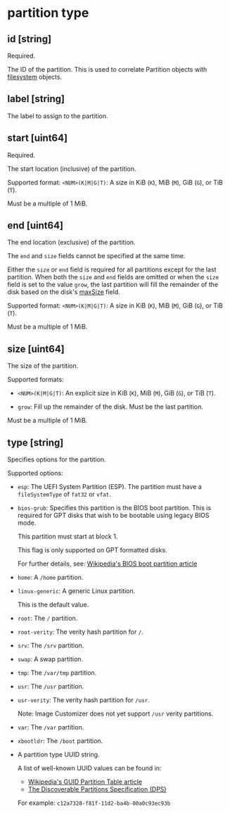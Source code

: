 # partition type

## id [string]

Required.

The ID of the partition.
This is used to correlate Partition objects with [filesystem](./filesystem.md)
objects.

## label [string]

The label to assign to the partition.

## start [uint64]

Required.

The start location (inclusive) of the partition.

Supported format: `<NUM>(K|M|G|T)`: A size in KiB (`K`), MiB (`M`), GiB (`G`), or TiB
(`T`).

Must be a multiple of 1 MiB.

## end [uint64]

The end location (exclusive) of the partition.

The `end` and `size` fields cannot be specified at the same time.

Either the `size` or `end` field is required for all partitions except for the last
partition.
When both the `size` and `end` fields are omitted or when the `size` field is set to the
value `grow`, the last partition will fill the remainder of the disk based on the disk's
[maxSize](./disk.md#maxsize-uint64) field.

Supported format: `<NUM>(K|M|G|T)`: A size in KiB (`K`), MiB (`M`), GiB (`G`), or TiB
(`T`).

Must be a multiple of 1 MiB.

## size [uint64]

The size of the partition.

Supported formats:

- `<NUM>(K|M|G|T)`: An explicit size in KiB (`K`), MiB (`M`), GiB (`G`), or TiB (`T`).

- `grow`: Fill up the remainder of the disk. Must be the last partition.

Must be a multiple of 1 MiB.

## type [string]

Specifies options for the partition.

Supported options:

- `esp`: The UEFI System Partition (ESP).
  The partition must have a `fileSystemType` of `fat32` or `vfat`.

- `bios-grub`: Specifies this partition is the BIOS boot partition.
  This is required for GPT disks that wish to be bootable using legacy BIOS mode.

  This partition must start at block 1.

  This flag is only supported on GPT formatted disks.

  For further details, see: [Wikipedia's BIOS boot partition article](https://en.wikipedia.org/wiki/BIOS_boot_partition)

- `home`: A `/home` partition.

- `linux-generic`: A generic Linux partition.

  This is the default value.

- `root`: The `/` partition.

- `root-verity`: The verity hash partition for `/`.

- `srv`: The `/srv` partition.

- `swap`: A swap partition.

- `tmp`: The `/var/tmp` partition.

- `usr`: The `/usr` partition.

- `usr-verity`: The verity hash partition for `/usr`.

  Note: Image Customizer does not yet support `/usr` verity partitions.

- `var`: The `/var` partition.

- `xbootldr`: The `/boot` partition.

- A partition type UUID string.

  A list of well-known UUID values can be found in:
  
  - [Wikipedia's GUID Partition Table article](https://en.wikipedia.org/wiki/GUID_Partition_Table#Partition_type_GUIDs)
  - [The Discoverable Partitions Specification (DPS)](https://uapi-group.org/specifications/specs/discoverable_partitions_specification/#defined-partition-type-uuids)

  For example: `c12a7328-f81f-11d2-ba4b-00a0c93ec93b`
